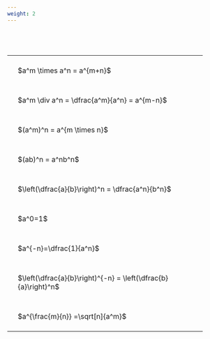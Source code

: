 ```yaml
---
weight: 2
---
```


#  
<br>
<style type="text/css">
#T_bb326 th.col_heading {
  text-align: left;
  font-size: 1em;
}
#T_bb326 td {
  text-align: left;
  font-size: 1em;
  padding: 1.5em;
}
#T_bb326_row0_col0, #T_bb326_row1_col0, #T_bb326_row2_col0, #T_bb326_row3_col0, #T_bb326_row4_col0, #T_bb326_row5_col0, #T_bb326_row6_col0, #T_bb326_row7_col0, #T_bb326_row8_col0 {
  width: 400px;
  white-space: pre-wrap;
}
</style>
<table id="T_bb326">
  <thead>
  </thead>
  <tbody>
    <tr>
      <td id="T_bb326_row0_col0" class="data row0 col0" >$a^m \times a^n = a^{m+n}$</td>
    </tr>
    <tr>
      <td id="T_bb326_row1_col0" class="data row1 col0" >$a^m \div a^n = \dfrac{a^m}{a^n} = a^{m-n}$</td>
    </tr>
    <tr>
      <td id="T_bb326_row2_col0" class="data row2 col0" >$(a^m)^n = a^{m \times n}$</td>
    </tr>
    <tr>
      <td id="T_bb326_row3_col0" class="data row3 col0" >$(ab)^n = a^nb^n$</td>
    </tr>
    <tr>
      <td id="T_bb326_row4_col0" class="data row4 col0" >$\left(\dfrac{a}{b}\right)^n = \dfrac{a^n}{b^n}$</td>
    </tr>
    <tr>
      <td id="T_bb326_row5_col0" class="data row5 col0" >$a^0=1$</td>
    </tr>
    <tr>
      <td id="T_bb326_row6_col0" class="data row6 col0" >$a^{-n}=\dfrac{1}{a^n}$</td>
    </tr>
    <tr>
      <td id="T_bb326_row7_col0" class="data row7 col0" >$\left(\dfrac{a}{b}\right)^{-n} = \left(\dfrac{b}{a}\right)^n$</td>
    </tr>
    <tr>
      <td id="T_bb326_row8_col0" class="data row8 col0" >$a^{\frac{m}{n}} =\sqrt[n]{a^m}$</td>
    </tr>
  </tbody>
</table>

